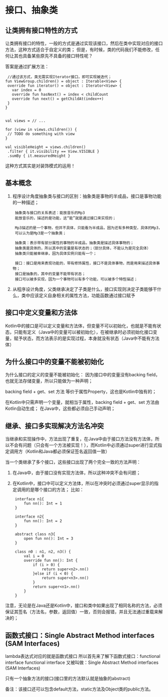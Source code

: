 # 接口、抽象类

## 让类拥有接口特性的方式

 让类拥有接口的特性，一般的方式是通过实现该接口，然后在类中实现对应的接口方法，这种方式适合于自定义的类；
 但是，有时候，类的代码我们不能修改，任何让其也具备某些原先不具备的接口特性呢？
 
 答案是通过扩展方法：
 
     //通过该方式，类无需实现Iterator接口，即可实现被迭代；
    fun ViewGroup.children() = object : Iterable<View> {
     override fun iterator() = object : Iterator<View> {
       var index = 0
       override fun hasNext() = index < childCount
       override fun next() = getChildAt(index++)
     }
    }
    
    
    val views = // ...
    
    for (view in views.children()) {
     // TODO do something with view
    }
    
    val visibleHeight = views.children()
     .filter { it.visibility == View.VISIBLE }
     .sumBy { it.measuredHeight }

 这种方式其实是对装饰模式的运用！


## 基本概念

1. 程序设计角度抽象类与接口的区别：抽象类是事物的半成品，接口是事物功能的一种描述；

        抽象类与接口的关系表述：能放音乐的Mp3
        能放音乐的，描述的是功能，这“能”就是通过接口来实现的；
        
        Mp3描述的是一个事物，但并不具体，只能看为半成品，因为还有多种类型，具体的Mp3，
        可以认为是Mp3是一个抽象类；  
        
        抽象类：表示带有部分属性的事物的半成品，抽象类是描述具体事物的；
        抽象类是具体的，所以其中的变量是有状态的；（部分具体，不能认为是完全具体）
        抽象类只能被单继承，因为具体实例只能有一个；
        
        接口：接口是用来表现功能的，带有修饰属性，接口不是具体事物，而是用来描述具体事物；
        接口是抽象的，其中的变量不能带有状态；
        接口可以被多实现，因为一个事物可以有多个功能，可以被多个特性描述；
    
2. 从程序设计角度，父类继承决定了子类是什么，接口实现则决定子类能够干什么，类中应该定义自身相关的属性方法，功能函数通过接口赋予


 ## 接口中定义变量和方法体
 
Kotlin中的接口是可以定义变量和方法体，但变量不可以初始化，也就是不能有状态，只能有定义（Java中的变量可以被初始化），在被继承时必须初始化接口变量，赋予状态，而方法表示的是实现过程，本身就没有状态（Java中不能有方法体）

## 为什么接口中的变量不能被初始化
为什么接口的定义的变量不能被初始化：
因为接口中的变量没有backing field，也就无法存储变量，所以只能做为一种声明；

 backing field + get、set 方法 等价于属性Property，这也是Kotlin中独有的；
 
 在Kotlin中只需声明一个变量，就相当于属性，backing field + get、set 方法由Kotlin自动生成；
 在Java中，这些都必须自己手动声明；

## 继承、接口多实现解决方法名冲突

当继承和实现操作中，方法出现了重复，在Java中由于接口方法没有方法体，所以不会有问题（只会有一个方法被实现！），而Kotlin中必须通过super<T>进行显式指定调用方（Kotlin和Java都必须保证签名返回值一致）

当一个类继承了多个接口，这些接口出现了两个完全一致的方法声明：

1. 在Java中，由于接口没有实现方法体，所以这种冲突不会有问题；

2. 在Kotlin中，接口中可以定义方法体，所以在冲突时必须通过super<T>显示的指定调用的是哪个接口的方法；
比如：

        interface n1{
            fun nn(): Int = 1
        }
        
        interface n2{
            fun nn(): Int = 2
        }
        
        abstract class n3{
            open fun nn(): Int = 3
        }
        
        class n0 : n1, n2, n3() {
            val i = 0
            override fun nn(): Int {
                if (i > 0) {
                    return super<n2>.nn()
                }else if (i < 0) {
                    return super<n3>.nn()
                }
                return super<n1>.nn()
            }
        }


  注意，无论是在Java还是Kotlin中，接口和类中如果出现了相同名称的方法，必须保证其签名（方法名，参数，返回值）一致，否则会报错，并且无法通过重载来解决的；
  
  
## 函数式接口：Single Abstract Method interfaces (SAM Interfaces)

lambda表达式对应的就是函数式接口 
所以首先来了解下函数式接口：functional interface 
functional interface 又被叫做：Single Abstract Method interfaces (SAM Interfaces)

只有一个抽象方法的接口(接口里的方法默认就是抽象的abstract)

备注：该接口还可以包含default方法，static方法及Object类的public方法。

